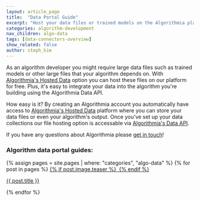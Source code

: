 ```yaml
---
layout: article_page
title:  "Data Portal Guide"
excerpt: "Host your data files or trained models on the Algorithmia platform for free."
categories: algorithm-development
nav_children: algo-data
tags: [data-connectors-overview]
show_related: false
author: steph_kim
---
```


As an algorithm developer you might require large data files such as trained models or other large files that your algorithm depends on. With <a href="https://algorithmia.com/data/hosted">Algorithmia's Hosted Data</a> option you can host these files on our platform for free. Plus, it's easy to integrate your data into the algorithm you're building using the Algorithmia Data API.

How easy is it? By creating an Algorithmia account you automatically have access to <a href="https://algorithmia.com/data/hosted">Algorithmia's Hosted Data</a> platform where you can store your data files or even your algorithm's output. Once you've set up your data collections our file hosting option is accessable via <a href="http://docs.algorithmia.com/#data-api-specification">Algorithmia's Data API</a>.

If you have any questions about Algorithmia please <a href="mailto:support@algorithmia.com">get in touch</a>!

### Algorithm data portal guides:
<div class="col-xs-3 lang-tile">
  {% assign pages = site.pages | where: "categories", "algo-data" %}
  {% for post in pages %}
  		<a  href="{{ post.url }}">
  		{% if post.image.teaser %}
		<img  src="{{ site.url }}{{ site.baseurl }}/images{{ post.image.teaser }}" alt="" itemprop="image">
		{% endif %}
		</a>
		<p class="lg"><a  href="{{ post.url }}">{{ post.title }}</a></p>
  {% endfor %}
</div>
